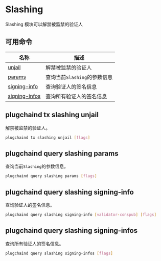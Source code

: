 # Slashing

Slashing 模块可以解禁被监禁的验证人

## 可用命令

| 名称                                                | 描述                         |
| --------------------------------------------------- | ---------------------------- |
| [unjail](#plugchaind-tx-slashing-unjail)                  | 解禁被监禁的验证人           |
| [params](#plugchaind-query-slashing-params)               | 查询当前`Slashing`的参数信息 |
| [signing-info](#plugchaind-query-slashing-signing-info)   | 查询验证人的签名信息         |
| [signing-infos](#plugchaind-query-slashing-signing-infos) | 查询所有验证人的签名信息     |

## plugchaind tx slashing unjail

解禁被监禁的验证人。

```bash
plugchaind tx slashing unjail [flags]
```

## plugchaind query slashing params

查询当前`Slashing`的参数信息。

```bash
plugchaind query slashing params [flags]
```

## plugchaind query slashing signing-info

查询验证人的签名信息。

```bash
plugchaind query slashing signing-info [validator-conspub] [flags]
```

## plugchaind query slashing signing-infos

查询所有验证人的签名信息。

```bash
plugchaind query slashing signing-infos [flags]
```
